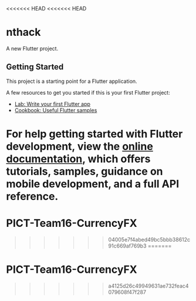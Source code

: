 <<<<<<< HEAD
<<<<<<< HEAD
# nthack

A new Flutter project.

## Getting Started

This project is a starting point for a Flutter application.

A few resources to get you started if this is your first Flutter project:

- [Lab: Write your first Flutter app](https://docs.flutter.dev/get-started/codelab)
- [Cookbook: Useful Flutter samples](https://docs.flutter.dev/cookbook)

For help getting started with Flutter development, view the
[online documentation](https://docs.flutter.dev/), which offers tutorials,
samples, guidance on mobile development, and a full API reference.
=======
# PICT-Team16-CurrencyFX
>>>>>>> 04005e7f4abed49bc5bbb38612c91c669af769b3
=======
# PICT-Team16-CurrencyFX
>>>>>>> a4125d26c49949631ae732feac4079608f47f287
